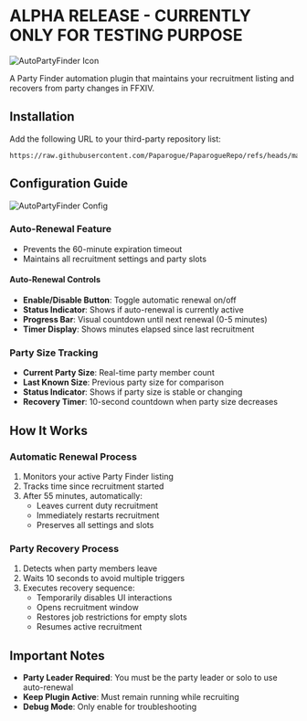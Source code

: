 # ALPHA RELEASE - CURRENTLY ONLY FOR TESTING PURPOSE
![AutoPartyFinder Icon](https://raw.github.com/Paparogue/AutoPartyFinder/99fbcb558c4938d80dd29b177fed287c2aa7ef4a/apf.png)

A Party Finder automation plugin that maintains your recruitment listing and recovers from party changes in FFXIV.

## Installation
Add the following URL to your third-party repository list:
```
https://raw.githubusercontent.com/Paparogue/PaparogueRepo/refs/heads/main/repo.json
```

## Configuration Guide
![AutoPartyFinder Config](https://raw.github.com/Paparogue/AutoPartyFinder/2304853fe6efff64fcaa4b2e02af6691c65ec2d3/config.png)

### Auto-Renewal Feature
- Prevents the 60-minute expiration timeout
- Maintains all recruitment settings and party slots

#### Auto-Renewal Controls
- **Enable/Disable Button**: Toggle automatic renewal on/off
- **Status Indicator**: Shows if auto-renewal is currently active
- **Progress Bar**: Visual countdown until next renewal (0-5 minutes)
- **Timer Display**: Shows minutes elapsed since last recruitment

### Party Size Tracking
- **Current Party Size**: Real-time party member count
- **Last Known Size**: Previous party size for comparison
- **Status Indicator**: Shows if party size is stable or changing
- **Recovery Timer**: 10-second countdown when party size decreases

## How It Works

### Automatic Renewal Process
1. Monitors your active Party Finder listing
2. Tracks time since recruitment started
3. After 55 minutes, automatically:
   - Leaves current duty recruitment
   - Immediately restarts recruitment
   - Preserves all settings and slots 

### Party Recovery Process
1. Detects when party members leave
2. Waits 10 seconds to avoid multiple triggers
3. Executes recovery sequence:
   - Temporarily disables UI interactions
   - Opens recruitment window
   - Restores job restrictions for empty slots
   - Resumes active recruitment

## Important Notes
- **Party Leader Required**: You must be the party leader or solo to use auto-renewal
- **Keep Plugin Active**: Must remain running while recruiting
- **Debug Mode**: Only enable for troubleshooting

